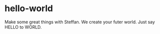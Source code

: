 # hello-world
Make some great things with Steffan.
We create your futer world.
Just say HELLO to WORLD.

